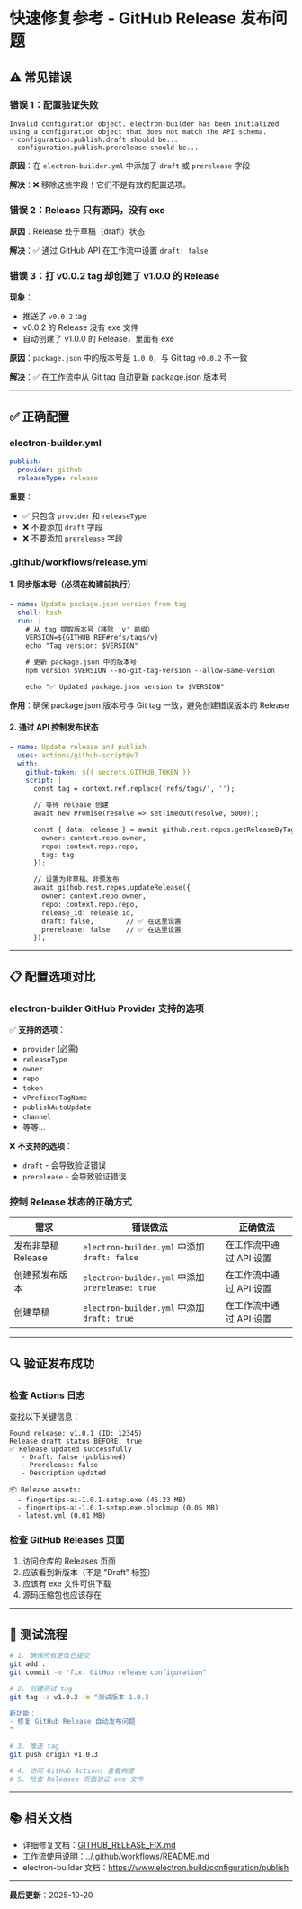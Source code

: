 # 快速修复参考 - GitHub Release 发布问题

## ⚠️ 常见错误

### 错误 1：配置验证失败

```
Invalid configuration object. electron-builder has been initialized using a configuration object that does not match the API schema.
- configuration.publish.draft should be...
- configuration.publish.prerelease should be...
```

**原因**：在 `electron-builder.yml` 中添加了 `draft` 或 `prerelease` 字段

**解决**：❌ 移除这些字段！它们不是有效的配置选项。

### 错误 2：Release 只有源码，没有 exe

**原因**：Release 处于草稿（draft）状态

**解决**：✅ 通过 GitHub API 在工作流中设置 `draft: false`

### 错误 3：打 v0.0.2 tag 却创建了 v1.0.0 的 Release

**现象**：

- 推送了 `v0.0.2` tag
- v0.0.2 的 Release 没有 exe 文件
- 自动创建了 v1.0.0 的 Release，里面有 exe

**原因**：`package.json` 中的版本号是 `1.0.0`，与 Git tag `v0.0.2` 不一致

**解决**：✅ 在工作流中从 Git tag 自动更新 package.json 版本号

---

## ✅ 正确配置

### electron-builder.yml

```yaml
publish:
  provider: github
  releaseType: release
```

**重要**：

- ✅ 只包含 `provider` 和 `releaseType`
- ❌ 不要添加 `draft` 字段
- ❌ 不要添加 `prerelease` 字段

### .github/workflows/release.yml

#### 1. 同步版本号（必须在构建前执行）

```yaml
- name: Update package.json version from tag
  shell: bash
  run: |
    # 从 tag 提取版本号（移除 'v' 前缀）
    VERSION=${GITHUB_REF#refs/tags/v}
    echo "Tag version: $VERSION"

    # 更新 package.json 中的版本号
    npm version $VERSION --no-git-tag-version --allow-same-version

    echo "✅ Updated package.json version to $VERSION"
```

**作用**：确保 package.json 版本号与 Git tag 一致，避免创建错误版本的 Release

#### 2. 通过 API 控制发布状态

```yaml
- name: Update release and publish
  uses: actions/github-script@v7
  with:
    github-token: ${{ secrets.GITHUB_TOKEN }}
    script: |
      const tag = context.ref.replace('refs/tags/', '');

      // 等待 release 创建
      await new Promise(resolve => setTimeout(resolve, 5000));

      const { data: release } = await github.rest.repos.getReleaseByTag({
        owner: context.repo.owner,
        repo: context.repo.repo,
        tag: tag
      });

      // 设置为非草稿、非预发布
      await github.rest.repos.updateRelease({
        owner: context.repo.owner,
        repo: context.repo.repo,
        release_id: release.id,
        draft: false,        // ✅ 在这里设置
        prerelease: false    // ✅ 在这里设置
      });
```

---

## 📋 配置选项对比

### electron-builder GitHub Provider 支持的选项

✅ **支持的选项**：

- `provider` (必需)
- `releaseType`
- `owner`
- `repo`
- `token`
- `vPrefixedTagName`
- `publishAutoUpdate`
- `channel`
- 等等...

❌ **不支持的选项**：

- `draft` - 会导致验证错误
- `prerelease` - 会导致验证错误

### 控制 Release 状态的正确方式

| 需求               | 错误做法                                         | 正确做法                |
| ------------------ | ------------------------------------------------ | ----------------------- |
| 发布非草稿 Release | `electron-builder.yml` 中添加 `draft: false`     | 在工作流中通过 API 设置 |
| 创建预发布版本     | `electron-builder.yml` 中添加 `prerelease: true` | 在工作流中通过 API 设置 |
| 创建草稿           | `electron-builder.yml` 中添加 `draft: true`      | 在工作流中通过 API 设置 |

---

## 🔍 验证发布成功

### 检查 Actions 日志

查找以下关键信息：

```
Found release: v1.0.1 (ID: 12345)
Release draft status BEFORE: true
✅ Release updated successfully
   - Draft: false (published)
   - Prerelease: false
   - Description updated

📦 Release assets:
  - fingertips-ai-1.0.1-setup.exe (45.23 MB)
  - fingertips-ai-1.0.1-setup.exe.blockmap (0.05 MB)
  - latest.yml (0.01 MB)
```

### 检查 GitHub Releases 页面

1. 访问仓库的 Releases 页面
2. 应该看到新版本（不是 "Draft" 标签）
3. 应该有 exe 文件可供下载
4. 源码压缩包也应该存在

---

## 🚀 测试流程

```bash
# 1. 确保所有更改已提交
git add .
git commit -m "fix: GitHub release configuration"

# 2. 创建测试 tag
git tag -a v1.0.3 -m "测试版本 1.0.3

新功能：
- 修复 GitHub Release 自动发布问题
"

# 3. 推送 tag
git push origin v1.0.3

# 4. 访问 GitHub Actions 查看构建
# 5. 检查 Releases 页面验证 exe 文件
```

---

## 📚 相关文档

- 详细修复文档：[GITHUB_RELEASE_FIX.md](./GITHUB_RELEASE_FIX.md)
- 工作流使用说明：[../.github/workflows/README.md](../.github/workflows/README.md)
- electron-builder 文档：https://www.electron.build/configuration/publish

---

**最后更新**：2025-10-20
